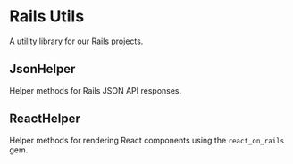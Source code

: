 # Rails Utils
A utility library for our Rails projects.

## JsonHelper
Helper methods for Rails JSON API responses.

## ReactHelper
Helper methods for rendering React components using the `react_on_rails` gem.